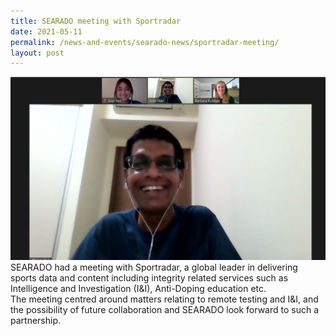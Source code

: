 ```yaml
---
title: SEARADO meeting with Sportradar
date: 2021-05-11
permalink: /news-and-events/searado-news/sportradar-meeting/
layout: post
---
```


![Alt text for image on Isomer site](/images/2021-05-11.png)
SEARADO had a meeting with Sportradar, a global leader in delivering sports data and content including integrity related services such as Intelligence and Investigation (I&I), Anti-Doping education etc. <br>The meeting centred around matters relating to remote testing and I&I, and the possibility of future collaboration and SEARADO look forward to such a partnership.